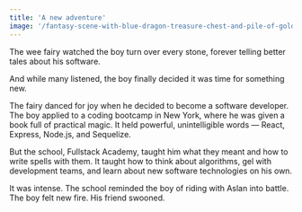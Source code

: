 ```yaml
---
title: 'A new adventure'
image: '/fantasy-scene-with-blue-dragon-treasure-chest-and-pile-of-golden-coins-d-illustration-707801968.jpg'
---
```


The wee fairy watched the boy turn over every stone, forever telling better tales about his software.

And while many listened, the boy finally decided it was time for something new.

The fairy danced for joy when he decided to become a software developer. The boy applied to a coding bootcamp in New York, where he was given a book full of practical magic. It held powerful, unintelligible words — React, Express, Node.js, and Sequelize.

But the school, Fullstack Academy, taught him what they meant and how to write spells with them. It taught how to think about algorithms, gel with development teams, and learn about new software technologies on his own.

It was intense. The school reminded the boy of riding with Aslan into battle. The boy felt new fire. His friend swooned.
